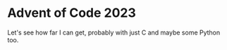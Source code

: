 # Advent of Code 2023

Let's see how far I can get, probably with just C and maybe some Python too.
